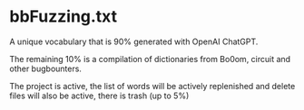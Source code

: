 # bbFuzzing.txt

A unique vocabulary that is 90% generated with OpenAI ChatGPT.

The remaining 10% is a compilation of dictionaries from Bo0om, circuit and other bugbounters.

The project is active, the list of words will be actively replenished and delete files will also be active, there is trash (up to 5%)
